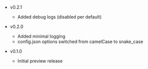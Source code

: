 * v0.2.1
  * Added debug logs (disabled per default)

* v0.2.0
  * Added minimal logging
  * config.json options switched from camelCase to snake_case

* v0.1.0
  * Initial preview release
